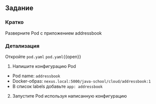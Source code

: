 ## Задание

### Кратко

Разверните Pod с приложением addressbook

### Детализация

Откройте `pod.yaml`
`pod.yaml`{{open}}

1. Напишите конфигурацию Pod

- Pod name: `addressbook`
- Docker-образ: `nexus.local:5000/java-school/cloud/addressbook:1`
- В список labels добавьте `app: addressbook`

2. Запустите Pod используя написанную конфигурацию